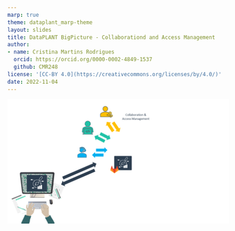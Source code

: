 ```yaml
---
marp: true
theme: dataplant_marp-theme
layout: slides
title: DataPLANT BigPicture - Collaborationd and Access Management
author: 
- name: Cristina Martins Rodrigues
  orcid: https://orcid.org/0000-0002-4849-1537
  github: CMR248
license: '[CC-BY 4.0](https://creativecommons.org/licenses/by/4.0/)'
date: 2022-11-04
---
```


![bg cover](./../../img/DataPLANT_BigPicture_seq4.png)
